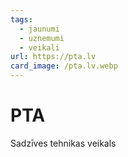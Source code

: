 ```yaml
---
tags:
  - jaunumi
  - uznemumi
  - veikali
url: https://pta.lv
card_image: /pta.lv.webp
---
```


# PTA

Sadzīves tehnikas veikals
